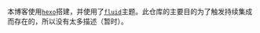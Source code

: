本博客使用[`hexo`](https://github.com/hexojs/hexo)搭建，并使用了[`fluid`](https://github.com/fluid-dev/hexo-theme-fluid)主题。此仓库的主要目的为了触发持续集成而存在的，所以没有太多描述（暂时）。
